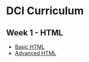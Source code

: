# DCI Curriculum

## Week 1 - HTML
- [Basic HTML](https://github.com/afuh/DCI/blob/master/HTML/04.09.2017.md)
- [Advanced HTML](https://github.com/afuh/DCI/blob/master/HTML/05.09.2017.md)
